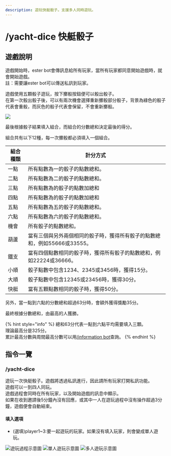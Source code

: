 ```yaml
---
description: 遊玩快艇骰子。支援多人同時遊玩。
---
```


# /yacht-dice 快艇骰子

## 遊戲說明

遊戲開始時，ester bot會傳訊息給所有玩家，當所有玩家都同意開始遊戲時，就會開始遊戲。\
註：需要讓ester bot可以傳送私訊到玩家。

遊戲使用五顆骰子遊玩，按下擲骰按鈕便可以骰出骰子。\
在第一次骰出骰子後，可以有兩次機會選擇重新擲骰部分骰子，背景為綠色的骰子代表會重骰，而灰色的骰子代表會保留，不會重新擲骰。

![](https://cdn.discordapp.com/attachments/848902789681381416/967687660586029096/unknown.png)

最後根據骰子結果填入組合，而組合的分數總和決定最後的得分。

組合共有以下12種，每一次擲骰都必須填入一個組合。

| 組合種類 | 計分方式                                       |
| ---- | ------------------------------------------ |
| 一點   | 所有點數為一的骰子的點數總和。                            |
| 二點   | 所有點數為二的骰子的點數總和。                            |
| 三點   | 所有點數為的骰子的點數加總和                             |
| 四點   | 所有點數為的骰子的點數加總和                             |
| 五點   | 所有點數為五的骰子的點數總和。                            |
| 六點   | 所有點數為六的骰子的點數總和。                            |
| 機會   | 所有骰子的點數總和。                                 |
| 葫蘆   | 當有三個與另外兩個相同的骰子時，獲得所有骰子的點數總和，例如55666或33555。 |
| 鐵支   | 當有四個點數相同的骰子時，獲得所有骰子的點數總和，例如22224或36666。    |
| 小順   | 骰子點數中包含1234、2345或3456時，獲得15分。              |
| 大順   | 骰子點數中包含12345或23456時，獲得30分。                 |
| 快艇   | 當有五顆點數相同的骰子時，獲得50分。                        |

另外，當一點到六點的分數總和超過63分時，會額外獲得獎勵35分。

最終根據分數總和，由最高的人獲勝。

{% hint style="info" %}
總和63分代表一點到六點平均需要填入三顆。\
理論最高分是325分。\
累計最高分數與周間最高分數可以用[/information bot](../other-function/information.md#information-bot)查詢。
{% endhint %}

## 指令一覽

### /yacht-dice

遊玩一次快艇骰子。遊戲將透過私訊進行，因此請所有玩家打開私訊功能。\
遊戲可以一到四人同玩。\
遊戲過程會同時在所有玩家，以及開始遊戲的訊息中顯示。\
如果在收到邀請後5分鐘內沒有回應，或其中一人在遊玩過程中沒有操作超過3分鐘，遊戲便會自動結束。

#### 填入選項

* (選填)player1\~3:要一起遊玩的玩家。如果沒有填入玩家，則會變成單人遊玩。

![遊玩過程示意圖](https://cdn.discordapp.com/attachments/848902789681381416/967694186604269608/unknown.png) ![單人遊玩示意圖](https://cdn.discordapp.com/attachments/848902789681381416/967692437994766386/unknown.png) ![多人遊玩示意圖](https://cdn.discordapp.com/attachments/848902789681381416/967692973334753280/unknown.png)
